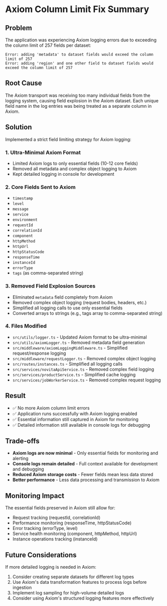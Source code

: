 # Axiom Column Limit Fix Summary

## Problem
The application was experiencing Axiom logging errors due to exceeding the column limit of 257 fields per dataset:

```
Error: adding 'metadata' to dataset fields would exceed the column limit of 257
Error: adding 'region' and one other field to dataset fields would exceed the column limit of 257
```

## Root Cause
The Axiom transport was receiving too many individual fields from the logging system, causing field explosion in the Axiom dataset. Each unique field name in the log entries was being treated as a separate column in Axiom.

## Solution
Implemented a strict field limiting strategy for Axiom logging:

### 1. Ultra-Minimal Axiom Format
- Limited Axiom logs to only essential fields (10-12 core fields)
- Removed all metadata and complex object logging to Axiom
- Kept detailed logging in console for development

### 2. Core Fields Sent to Axiom
- `timestamp`
- `level`
- `message`
- `service`
- `environment`
- `requestId`
- `correlationId`
- `component`
- `httpMethod`
- `httpUrl`
- `httpStatusCode`
- `responseTime`
- `instanceId`
- `errorType`
- `tags` (as comma-separated string)

### 3. Removed Field Explosion Sources
- Eliminated `metadata` field completely from Axiom
- Removed complex object logging (request bodies, headers, etc.)
- Simplified all logging calls to use only essential fields
- Converted arrays to strings (e.g., tags array to comma-separated string)

### 4. Files Modified
- `src/utils/logger.ts` - Updated Axiom format to be ultra-minimal
- `src/utils/axiomLogger.ts` - Removed metadata field generation
- `src/middleware/axiomLoggingMiddleware.ts` - Simplified request/response logging
- `src/middleware/requestLogger.ts` - Removed complex object logging
- `src/routes/instances.ts` - Simplified all logging calls
- `src/services/novitaApiService.ts` - Removed complex field logging
- `src/services/productService.ts` - Simplified cache logging
- `src/services/jobWorkerService.ts` - Removed complex request logging

## Result
- ✅ No more Axiom column limit errors
- ✅ Application runs successfully with Axiom logging enabled
- ✅ Essential information still captured in Axiom for monitoring
- ✅ Detailed information still available in console logs for debugging

## Trade-offs
- **Axiom logs are now minimal** - Only essential fields for monitoring and alerting
- **Console logs remain detailed** - Full context available for development and debugging
- **Reduced Axiom storage costs** - Fewer fields mean less data stored
- **Better performance** - Less data processing and transmission to Axiom

## Monitoring Impact
The essential fields preserved in Axiom still allow for:
- Request tracking (requestId, correlationId)
- Performance monitoring (responseTime, httpStatusCode)
- Error tracking (errorType, level)
- Service health monitoring (component, httpMethod, httpUrl)
- Instance operations tracking (instanceId)

## Future Considerations
If more detailed logging is needed in Axiom:
1. Consider creating separate datasets for different log types
2. Use Axiom's data transformation features to process logs before ingestion
3. Implement log sampling for high-volume detailed logs
4. Consider using Axiom's structured logging features more effectively